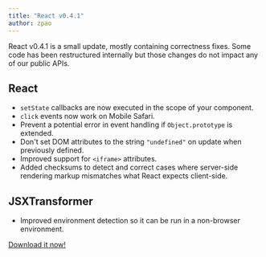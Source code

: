 ```yaml
---
title: "React v0.4.1"
author: zpao
---
```


React v0.4.1 is a small update, mostly containing correctness fixes. Some code has been restructured internally but those changes do not impact any of our public APIs.


## React

* `setState` callbacks are now executed in the scope of your component.
* `click` events now work on Mobile Safari.
* Prevent a potential error in event handling if `Object.prototype` is extended.
* Don't set DOM attributes to the string `"undefined"` on update when previously defined.
* Improved support for `<iframe>` attributes.
* Added checksums to detect and correct cases where server-side rendering markup mismatches what React expects client-side.


## JSXTransformer

* Improved environment detection so it can be run in a non-browser environment.


[Download it now!](/docs/downloads.html)

